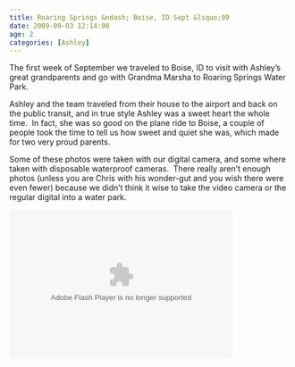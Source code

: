```yaml
---
title: Roaring Springs &ndash; Boise, ID Sept &lsquo;09
date: 2009-09-03 12:14:00
age: 2
categories: [Ashley]
---
```

<p>The first week of September we traveled to Boise, ID to visit with Ashley’s great grandparents and go with Grandma Marsha to Roaring Springs Water Park.</p>  <p>Ashley and the team traveled from their house to the airport and back on the public transit, and in true style Ashley was a sweet heart the whole time.  In fact, she was so good on the plane ride to Boise, a couple of people took the time to tell us how sweet and quiet she was, which made for two very proud parents.</p>  <p>Some of these photos were taken with our digital camera, and some where taken with disposable waterproof cameras.  There really aren’t enough photos (unless you are Chris with his wonder-gut and you wish there were even fewer) because we didn’t think it wise to take the video camera or the regular digital into a water park.</p>  <p><embed type="application/x-shockwave-flash" src="http://picasaweb.google.com/s/c/bin/slideshow.swf" width="400" height="267" flashvars="host=picasaweb.google.com&amp;hl=en_US&amp;feat=flashalbum&amp;RGB=0x000000&amp;feed=http%3A%2F%2Fpicasaweb.google.com%2Fdata%2Ffeed%2Fapi%2Fuser%2Fwyseguys%2Falbumid%2F5383633821596396833%3Falt%3Drss%26kind%3Dphoto%26authkey%3DGv1sRgCLGTi8K_8vuJ7QE%26hl%3Den_US" pluginspage="http://www.macromedia.com/go/getflashplayer" /></p>

